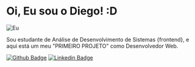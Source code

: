 # Oi, Eu sou o Diego! :D
<img alt="Eu" class="eu" src="./images/eu.jpg" />

Sou estudante de Análise de Desenvolvimento de Sistemas {frontend}, e aqui está um meu "PRIMEIRO PROJETO" como Desenvolvedor Web.





[![Github Badge](https://img.shields.io/badge/-Github-000?style=flat-square&logo=Github&logoColor=white&link=https://github.com/fagnerpsantos)](https://github.com/diegohsaless)
[![Linkedin Badge](https://img.shields.io/badge/-LinkedIn-blue?style=flat-square&logo=Linkedin&logoColor=white&link=https://www.linkedin.com/in/fagnerpsantos/)](https://www.linkedin.com/in/diegohsales/)